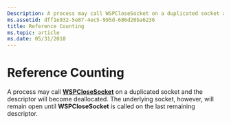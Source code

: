 ```yaml
---
Description: A process may call WSPCloseSocket on a duplicated socket and the descriptor will become deallocated. The underlying socket, however, will remain open until WSPCloseSocket is called on the last remaining descriptor.
ms.assetid: dff1e932-5e87-4ec5-995d-686d20ba6236
title: Reference Counting
ms.topic: article
ms.date: 05/31/2018
---
```


# Reference Counting

A process may call [**WSPCloseSocket**](https://msdn.microsoft.com/en-us/library/ms742271(v=VS.85).aspx) on a duplicated socket and the descriptor will become deallocated. The underlying socket, however, will remain open until **WSPCloseSocket** is called on the last remaining descriptor.

 

 



